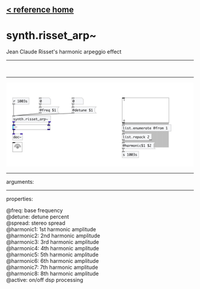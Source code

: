 [< reference home](index.html)
---

# synth.risset_arp~


Jean Claude Risset&#39;s harmonic arpeggio effect

---

<br>


---


![example](examples/synth.risset_arp~-example.jpg)

---
arguments:


---
properties:

@freq: base
            frequency<br>
@detune: detune
            percent<br>
@spread: stereo
            spread<br>
@harmonic1: 1st
            harmonic amplitude<br>
@harmonic2: 2nd
            harmonic amplitude<br>
@harmonic3: 3rd
            harmonic amplitude<br>
@harmonic4: 4th
            harmonic amplitude<br>
@harmonic5: 5th
            harmonic amplitude<br>
@harmonic6: 6th
            harmonic amplitude<br>
@harmonic7: 7th
            harmonic amplitude<br>
@harmonic8: 8th
            harmonic amplitude<br>
@active: on/off dsp
            processing<br>

